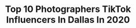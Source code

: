 ---
title: Top 10 Photographers TikTok Influencers In Dallas In 2020
description: >-
  Find top photographers TikTok influencers in Dallas in 2020. Most popular hashtags: #fyp #photographer #dallas #photoshoot.
platform: TikTok
hits: 13
text_top: Discover the top-rated TikTok accounts on inBeat.
text_bottom: Our search engine has 13 TikTok influencers like this in Dallas, United States for you to contact.
profiles:
  - username: "infinityportraitstx"
    fullname: >-
      Infinity Portraits
    bio: >-
      Mari🇵🇷 Momma.Wifey.Dallas Photographer
    location: "United States"
    followers: 58400
    engagement: 1118
    commentsToLikes: 0.002565
    id: ck9r4pszhw51i0j785337lp5z
    verified: false
    hashtags: "#style, #photographer, #pregnant, #dfwphotographer"
  - username: "adrean_i"
    fullname: >-
      Adrean Indolos
    bio: >-
      So like, I do photography stuff 📸 Insta: @adrean_i
    location: "United States"
    followers: 11600
    engagement: 1073
    commentsToLikes: 0.043594
    id: ck8khqn6xnx9p0j78uauhpp1k
    verified: false
    hashtags: "#photographytricks, #tennis, #foryou, #dallasphotographer"
  - username: "chase_monson"
    fullname: >-
      Chase Monson 
    bio: >-
      Dallas based car photographer and YouTuber! check out my channel for more!🤙
    location: "United States"
    followers: 11800
    engagement: 1918
    commentsToLikes: 0.042924
    id: ck9acz4yfuyr80j78q1xq1t0h
    verified: false
    hashtags: "#nismo, #r34, #cars, #drift"
  - username: "vincentvannn"
    fullname: >-
      Vincent Doyle
    bio: >-
      Dallas Texas🤠 Youtuber/Photographer HUSLTE & MOTIVATE Instagram @VincentVannn
    location: "United States"
    followers: 3703
    engagement: 795
    commentsToLikes: 0.051420
    id: ckbf1kskwnrav0j23gs3xu7hl
    verified: false
    hashtags: "#foryou, #dallas, #viral, #money"
  - username: "thekrissigreer"
    fullname: >-
      Krissi Greer
    bio: >-
      ❤️WIFEY❤️ PRO MUA+BOUDOIR TOG FOLLOW on Insta👆🏼 18+ 👇🏼LINKS + INFO👇🏼
    location: "United States"
    followers: 48300
    engagement: 1236
    commentsToLikes: 0.020480
    id: ck8far3gv4jbl0j780djye0yn
    verified: false
    hashtags: "#halloween, #greenscreen, #stitch, #fyp"
  - username: "high_vis"
    fullname: >-
      High Vis
    bio: >-
      Veteran | Photographer | Urban Explorer CEO of Capturing Downtown Dallas
    location: "United States"
    followers: 8092
    engagement: 759
    commentsToLikes: 0.060931
    id: ck9fpp2ck8e1l0j78ir22db8p
    verified: false
    hashtags: "#funny, #xyzbca, #downtown, #urbanexplorer"
  - username: "jsphoto_tiktok"
    fullname: >-
      John
    bio: >-
      Photographer
    location: "United States"
    followers: 276900
    engagement: 1766
    commentsToLikes: 0.034768
    id: cka8dyetkuys60i78tdaqvaqn
    verified: false
    hashtags: "#supercars, #cars, #lamborghini, #problemsolved"
  - username: "dtal"
    fullname: >-
      Dylan Talimoni🇹🇴
    bio: >-
      Photographer 📍HTX Follow me on insta 👆🏼
    location: "United States"
    followers: 43600
    engagement: 2077
    commentsToLikes: 0.019397
    id: ckbfbzg9s4cx50j23ocz5a78i
    verified: false
    hashtags: "#houstonphotography, #foryoupage, #photograhy, #photomagic"
  - username: "taylorwedding"
    fullname: >-
      Taylor Wedding
    bio: >-
      I make noises and voices and art and take photos for a living 23 TX
    location: "United States"
    followers: 42700
    engagement: 2081
    commentsToLikes: 0.045342
    id: ck95z2w6ycqpd0j78ogjs7muy
    verified: false
    hashtags: "#avatar, #sing, #fy, #atla"
  - username: "edcardoso_"
    fullname: >-
      Eduardo
    bio: >-
      † ⚡️eyes on Christ ⚡️ don’t click that link 👇
    location: "United States"
    followers: 49900
    engagement: 1059
    commentsToLikes: 0.022528
    id: ck9dupxyvhgym0j78jev9vz6w
    verified: false
    hashtags: "#life, #la, #lifehack, #hacks"
---